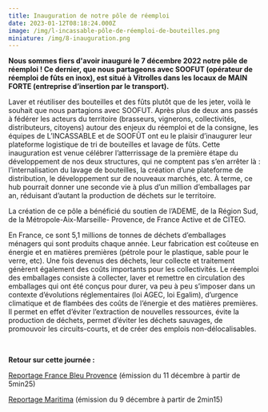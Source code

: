 ```yaml
---
title: Inauguration de notre pôle de réemploi
date: 2023-01-12T08:18:24.000Z
image: /img/l-incassable-pôle-de-réemploi-de-bouteilles.png
miniature: /img/8-inauguration.png
---
```

**Nous sommes fiers d'avoir inauguré le 7 décembre 2022 notre pôle de réemploi ! Ce dernier, que nous partageons avec SOOFUT (opérateur de réemploi de fûts en inox), est situé à Vitrolles dans les locaux de MAIN FORTE (entreprise d’insertion par le transport).**

Laver et réutiliser des bouteilles et des fûts plutôt que de les jeter, voilà le souhait que nous partagions avec SOOFUT. Après plus de deux ans passés à fédérer les acteurs du territoire (brasseurs, vignerons, collectivités, distributeurs, citoyens) autour des enjeux du réemploi et de la consigne, les équipes de L’INCASSABLE et de SOOFÛT ont eu le plaisir d’inaugurer leur plateforme logistique de tri de bouteilles et lavage de fûts. Cette inauguration est venue célébrer l’atterrissage de la première étape du développement de nos deux structures, qui ne comptent pas s’en arrêter là : l’internalisation du lavage de bouteilles, la création d’une plateforme de distribution, le développement sur de nouveaux marchés, etc. À terme, ce hub pourrait donner une seconde vie à plus d’un million d’emballages par an, réduisant d’autant la production de déchets sur le territoire.

La création de ce pôle a bénéficié du soutien de l’ADEME, de la Région Sud, de la Métropole-Aix-Marseille- Provence, de France Active et de CITEO.

En France, ce sont 5,1 millions de tonnes de déchets d’emballages ménagers qui sont produits chaque année. Leur fabrication est coûteuse en énergie et en matières premières (pétrole pour le plastique, sable pour le verre, etc). Une fois devenus des déchets, leur collecte et traitement génèrent également des coûts importants pour les collectivités. Le réemploi des emballages consiste à collecter, laver et remettre en circulation des emballages qui ont été conçus pour durer, va peu à peu s’imposer dans un contexte d’évolutions réglementaires (loi AGEC, loi Egalim), d’urgence climatique et de flambées des coûts de l’énergie et des matières premières. Il permet en effet d’éviter l’extraction de nouvelles ressources, évite la production de déchets, permet d’éviter les déchets sauvages, de promouvoir les circuits-courts, et de créer des emplois non-délocalisables. 

<br/>

**Retour sur cette journée :**

[Reportage France Bleu Provence](https://www.francebleu.fr/emissions/les-infos-de-07h30-et-la-minute-om/provence) (émission du 11 décembre à partir de 5min25)

[Reportage Maritima](https://www.maritima.info/tv/programmes/la-quotidienne-le-jt//15615/le-journal-du-vendredi-9-decembre-2022.html) (émission du 9 décembre à partir de 2min15) 